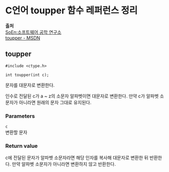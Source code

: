 # C언어 toupper 함수 레퍼런스 정리
  
**출처**  
<a href = "http://www.soen.kr/" target = "_blank">SoEn:소프트웨어 공학 연구소</a>  
<a href = "https://docs.microsoft.com/ko-kr/cpp/c-runtime-library/reference/toupper-toupper-towupper-toupper-l-towupper-l?view=vs-2019" target = "_blank">toupper - MSDN</a>  
  
## toupper
  
    #include <ctype.h>

    int toupper(int c);
  
문자를 대문자로 변환한다.  
  
인수로 전달된 c가 a ~ z의 소문자 알파벳이면 대문자로 변환한다. 만약 c가 알파벳 소문자가 아니라면 원래의 문자 그대로 유지된다.  
  
### Parameters
  
`c`  
변환할 문자  
  
### Return value
  
c에 전달된 문자가 알파벳 소문자라면 해당 인자를 복사해 대문자로 변환한 뒤 반환한다. 만약 알파벳 소문자가 아니라면 변환하지 않고 반환한다.